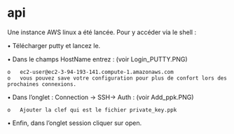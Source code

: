 # api

Une instance AWS linux a été lancée. Pour y accéder via le shell :

•	Télécharger putty et lancez le.

•	Dans le champs HostName entrez : (voir Login_PUTTY.PNG)

	o	ec2-user@ec2-3-94-193-141.compute-1.amazonaws.com
	o	vous pouvez save votre configuration pour plus de confort lors des prochaines connexions.
	
•	Dans l’onglet : Connection -> SSH-> Auth : (voir Add_ppk.PNG)

	o	Ajouter la clef qui est le fichier private_key.ppk
	
•	Enfin, dans l’onglet session cliquer sur open.
